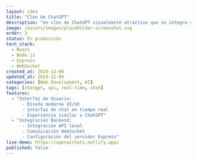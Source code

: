 ```yaml
---
layout: idea
title: "Clon de ChatGPT"
description: "Un clon de ChatGPT visualmente atractivo que se integra con una API local, con un diseño moderno de UI/UX y una interfaz de chat en tiempo real."
image: /assets/images/placeholder-screenshot.svg
order: 3
status: En producción
tech_stack:
  - React
  - Node.js
  - Express
  - WebSocket
created_at: 2024-12-09
updated_at: 2024-12-09
categories: [Web Development, AI]
tags: [chatgpt, api, real-time, chat]
features:
  - "Interfaz de Usuario:
      - Diseño moderno UI/UX
      - Interfaz de chat en tiempo real
      - Experiencia similar a ChatGPT"
  - "Integración Backend:
      - Integración API local
      - Comunicación WebSocket
      - Configuración del servidor Express"
live-demo: https://openaichats.netlify.app/
published: false
---
```

